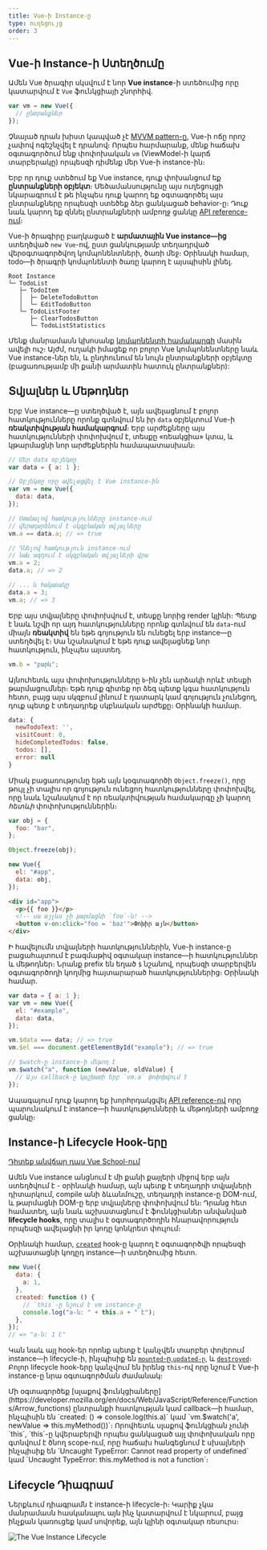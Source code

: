 ```yaml
---
title: Vue-ի Instance-ը
type: ուղեցույց
order: 3
---
```


## Vue-ի Instance-ի Ստեղծումը

Ամեն Vue ծրագիր սկսվում է նոր **Vue instance**-ի ստեծումից որը կատարվում է `Vue` ֆունկցիայի շնորհիվ․

```js
var vm = new Vue({
  // ընտրանքներ
});
```

Չնայած դրան խիստ կապված չէ [MVVM pattern-ը](https://en.wikipedia.org/wiki/Model_View_ViewModel), Vue-ի ոճը որոշ չափով ոգեշնչվել է դրանով։ Որպես հարմարանք, մենք հաճախ օգտագործում ենք փոփոխական `vm` (ViewModel-ի կարճ տարբերակը) որպեսզի դիմենք մեր Vue-ի instance-ին։

Երբ որ դուք ստեծում եք Vue instance, դուք փոխանցում եք **ընտրանքների օբյեկտ**։ Մեծամանսությունը այս ուղեցույցի նկարագրում է թե ինչպես դուք կարող եք օգտագործել այս ընտրանքները որպեսզի ստեծեք ձեր ցանկացած behavior-ը։ Դուք նաև կարող եք զննել ընտրանքների ամբողջ ցանկը [API reference-ում](../api/#Options-Data)։

Vue-ի ծրագիրը բաղկացած է **արմատային Vue instance—ից** ստեղծված `new Vue`-ով, ըստ ցանկությամբ տեղադրված վերօգտագործվող կոմպոնենտների, ծառի մեջ։ Օրինակի համար, todo—ի ծրագրի կոմպոնենտի ծառը կարող է այսպիսին լինել․

```
Root Instance
└─ TodoList
   ├─ TodoItem
   │  ├─ DeleteTodoButton
   │  └─ EditTodoButton
   └─ TodoListFooter
      ├─ ClearTodosButton
      └─ TodoListStatistics
```

Մենք մանրամասն կխոսանք [կոմպոնենտի համակարգի](components.html) մասին ավելի ուշ։ Այժմ, ուղակի իմացեք որ բոլոր Vue կոմպոնենտները նաև Vue instance-ներ են, և ընդհունում են նույն ընտրանքների օբյեկտը (բացառությամբ մի քանի արմատին հատուկ ընտրանքներ):

## Տվյալներ և Մեթոդներ

Երբ Vue instance—ը ստեղծված է, այն ավելացնում է բոլոր հատկությունները որոնք գտնվում են իր `data` օբյեկտում Vue-ի **ռեակտիվության համակարգում**։ Երբ արժեքները այս հատկությունների փոփոխվում է, տեսքը «ռեակցիա» կտա, և կթարմացնի նոր արժեքներին համապատասխան։

```js
// Մեր data օբյեկտը
var data = { a: 1 };

// Օբյեկտը որը ավելացվել է Vue instance-ին
var vm = new Vue({
  data: data,
});

// Ստանալով հատկությունները instance-ում
// վերադարձնում է սկզբնական տվյալները
vm.a == data.a; // => true

// Դնելով հատկություն instance-ում
// նաև ազդում է սկզբնական տվյալների վրա
vm.a = 2;
data.a; // => 2

// ... և հակառակը
data.a = 3;
vm.a; // => 3
```

Երբ այս տվյալները փոփոխվում է, տեսքը նորից render կլինի։ Պետք է նաև նշվի որ այդ հատկությունները որոնք գտնվում են `data`-ում միայն **ռեակտիվ** են եթե գոյություն են ունեցել երբ instance—ը ստեղծվել է։ Սա նշանակում է եթե դուք ավելացնեք նոր հատկություն, ինչպես այստեղ․

```js
vm.b = "բարև";
```

Այնուհետև այս փոփոխությունները `b`-ին չեն արձակի որևէ տեսքի թարմացումներ։ Եթե դուք գիտեք որ ձեզ պետք կգա հատկություն հետո, բայց այս սկզբում լինում է դատարկ կամ գոյություն չունեցող, դուք պետք է տեղադրեք սկբնական արժեքը։ Օրինակի համար․

```js
data: {
  newTodoText: '',
  visitCount: 0,
  hideCompletedTodos: false,
  todos: [],
  error: null
}
```

Միակ բացառությունը եթե այն կօգտագործի `Object.freeze()`, որը թույլ չի տալիս որ գոյություն ունեցող հատկությունները փոփոխվել, որը նաև նշանակում է որ ռեակտիվության համակարգը չի կարող _հետևի_ փոփոխություններին։

```js
var obj = {
  foo: "bar",
};

Object.freeze(obj);

new Vue({
  el: "#app",
  data: obj,
});
```

```html
<div id="app">
  <p>{{ foo }}</p>
  <!-- սա այլևս չի թարմացնի `foo`-ն! -->
  <button v-on:click="foo = 'baz'">Փոխիր այն</button>
</div>
```

Ի հավելումն տվյալների հատկություններին, Vue-ի instance-ը բացահայտում է բազմաթիվ օգտակար instance—ի հատկություններ և մեթոդներ։ Նրանք prefix են եղած `$` նշանով, որպեսզի տարբերվեն օգտագործողի կողմից հայտարարած հատկություններից։ Օրինակի համար․

```js
var data = { a: 1 };
var vm = new Vue({
  el: "#example",
  data: data,
});

vm.$data === data; // => true
vm.$el === document.getElementById("example"); // => true

// $watch-ը instance-ի մեթոդ է
vm.$watch("a", function (newValue, oldValue) {
  // Այս callback-ը կաշխատի երբ `vm.a` փոփոխվում է
});
```

Ապագայում դուք կարող եք խորհրդակցվել [API reference-ով](../api/#Instance-Properties) որը պարունակում է instance—ի հատկությունների և մեթոդների ամբողջ ցանկը։

## Instance-ի Lifecycle Hook-երը

<div class="vueschool"><a href="https://vueschool.io/lessons/understanding-the-vuejs-lifecycle-hooks?friend=vuejs" target="_blank" rel="sponsored noopener" title="Դիտեք Vue.js Lifecycle Hook-երի Դասը">Դիտեք անվճար դաս Vue School-ում</a></div>

Ամեն Vue instance անցնում է մի քանի քայլերի միջով երբ այն ստեղծվում է - օրինակի համար, այն պետք է տեղադրի տվյալների դիտարկում, compile անի ձևանմուշը, տեղադրի instance-ը DOM-ում, և թարմացնի DOM-ը երբ տվյալները փոփոխվում են։ Դրանց հետ համատեղ, այն նաև աշխատացնում է ֆունկցիաներ անվանված **lifecycle hooks**, որը տալիս է օգտագործողին հնարավորություն որպեսզի ավելացնի իր կոդը կոնկրետ փուլում։

Օրինակի համար, [`created`](../api/#created) hook-ը կարող է օգտագործվի որպեսզի աշխատացնի կոդըդ instance—ի ստեղծումից հետո․

```js
new Vue({
  data: {
    a: 1,
  },
  created: function () {
    // `this`-ը նշում է vm instance-ը
    console.log("a-ն: " + this.a + " է");
  },
});
// => "a-ն: 1 է"
```

Կան նաև այլ hook-եր որոնք պետք է կանչվեն տարբեր փոլերում instance—ի lifecycle-ի, ինչպիսիք են [`mounted`-ը](../api/#mounted),[`updated-ը`](../api/#updated), և [`destroyed`](../api/#destroyed)։ Բոլոր lifecycle hook-երը կանչվում են իրենց `this`-ով որը նշում է Vue-ի instance-ը նրա օգտագործման ժամանակ։

<p class="tip">Մի օգտագործեք [սլաքով ֆունկցիաները](https://developer.mozilla.org/en/docs/Web/JavaScript/Reference/Functions/Arrow_functions) ընտրանքի հատկության կամ callback—ի համար, ինչպիսին են `created: () => console.log(this.a)` կամ `vm.$watch('a', newValue => this.myMethod())`։ Որովհետև սլաքով ֆունկցիան չունի `this`, `this`-ը կվերաբերվի որպես ցանկացած այլ փոփոխական որը գտնվում է ծնող scope-ում, որը հաճախ հանգեցնում է սխալների ինչպիսիք են `Uncaught TypeError: Cannot read property of undefined` կամ `Uncaught TypeError: this.myMethod is not a function`։</p>

## Lifecycle Դիագրամ

Ներքևում դիագրամն է instance-ի lifecycle-ի։ Կարիք չկա մանրամասն հասկանալու այն ինչ կատարվում է նկարում, բայց ինչքան կառուցեք կամ սովորեք, այն կլինի օգտակար ռեսուրս։

![The Vue Instance Lifecycle](/images/lifecycle.png)
